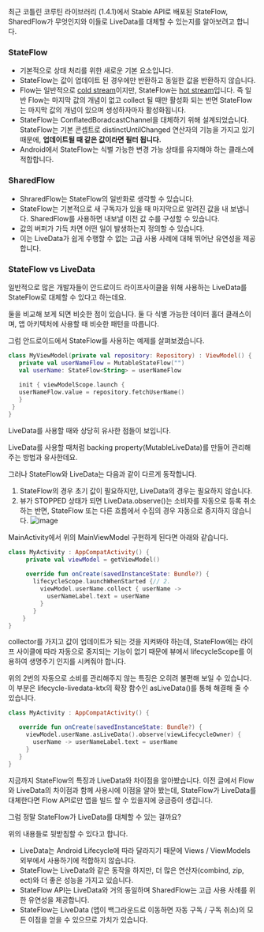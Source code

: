 최근 코틀린 코루틴 라이브러리 (1.4.1)에서 Stable API로 배포된 StateFlow, SharedFlow가 무엇인지와 이들로 LiveData를 대체할 수 있는지를 알아보려고 합니다.

### StateFlow
+ 기본적으로 상태 처리를 위한 새로운 기본 요소입니다.
+ StateFlow는 값이 업데이트 된 경우에만 반환하고 동일한 값을 반환하지 않습니다. 
+ Flow는 일반적으로 [cold stream](https://3edc.tistory.com/69)이지만, StateFlow는 [hot stream](https://3edc.tistory.com/69)입니다. 즉 일반 Flow는 마지막 값의 개념이 없고 collect 될 때만 활성화 되는 반면 StateFlow는 마지막 값의 개념이 있으며 생성하자마자 활성화됩니다.
+ StateFlow는 ConflatedBoradcastChannel을 대체하기 위해 설계되었습니다. StateFlow는 기본 콘셉트로 distinctUntilChanged 연산자의 기능을 가지고 있기 때문에, **업데이트될 때 같은 값이라면 필터 됩니다.**
+ Android에서 StateFlow는 식별 가능한 변경 가능 상태를 유지해야 하는 클래스에 적합합니다.

### SharedFlow
+ ShraredFlow는 StateFlow의 일반화로 생각할 수 있습니다.
+ StateFlow는 기본적으로 새 구독자가 있을 때 마지막으로 알려진 값을 내 보냅니다. SharedFlow를 사용하면 내보낼 이전 값 수를 구성할 수 있습니다.
+ 값의 버퍼가 가득 차면 어떤 일이 발생하는지 정의할 수 있습니다.
+ 이는 LiveData가 쉽게 수행할 수 없는 고급 사용 사례에 대해 뛰어난 유연성을 제공합니다.

### StateFlow vs LiveData
일반적으로 많은 개발자들이 안드로이드 라이프사이클을 위해 사용하는 LiveData를 StateFlow로 대체할 수 있다고 하는데요.

둘을 비교해 보게 되면 비슷한 점이 있습니다. 둘 다 식별 가능한 데이터 홀더 클래스이며, 앱 아키텍처에 사용할 때 비슷한 패턴을 따릅니다.

그럼 안드로이드에서 StateFlow를 사용하는 예제를 살펴보겠습니다.

 ```Kotlin
class MyViewModel(private val repository: Repository) : ViewModel() {
    private val userNameFlow = MutableStateFlow("")
    val userName: StateFlow<String> = userNameFlow
    
    init { viewModelScope.launch {
    userNameFlow.value = repository.fetchUserName()
    }
  }
}
```
LiveData를 사용할 때와 상당히 유사한 점들이 보입니다.

LiveData를 사용할 때처럼 backing property(MutableLiveData)를 만들어 관리해주는 방법과 유사한데요.

그러나 StateFlow와 LiveData는 다음과 같이 다르게 동작합니다.

1. StateFlow의 경우 초기 값이 필요하지만, LiveData의 경우는 필요하지 않습니다.
2. 뷰가 STOPPED 상태가 되면 LiveData.observe()는 소비자를 자동으로 등록 취소하는 반면, StateFlow 또는 다른 흐름에서 수집의 경우 자동으로 중지하지 않습니다.
![image](https://user-images.githubusercontent.com/48902047/149606228-ad485e61-3104-41f1-ab6c-41c09c2e8a9c.png)

MainActivity에서 위의 MainViewModel 구현하게 된다면 아래와 같습니다.

 ```Kotlin
class MyActivity : AppCompatActivity() {
      private val viewModel = getViewModel()
      
      override fun onCreate(savedInstanceState: Bundle?) {
        lifecycleScope.launchWhenStarted {// 2.
          viewModel.userName.collect { userName ->
            userNameLabel.text = userName
          }
        }
     }
}
```
collector를 가지고 값이 업데이트가 되는 것을 지켜봐야 하는데, StateFlow에는 라이프 사이클에 따라 자동으로 중지되는 기능이 없기 때문에 뷰에서 lifecycleScope를 이용하여 생명주기 인지를 시켜줘야 합니다. 

위의 2번의 자동으로 소비를 관리해주지 않는 특징은 오히려 불편해 보일 수 있습니다. 이 부분은 lifecycle-livedata-ktx의 확장 함수인 asLiveData()를 통해 해결해 줄 수 있습니다.

 ```Kotlin
class MyActivity : AppCompatActivity() {

    override fun onCreate(savedInstanceState: Bundle?) {
      viewModel.userName.asLiveData().observe(viewLifecycleOwner) {
        userName -> userNameLabel.text = userName
      }
    }
}
```
지금까지 StateFlow의 특징과 LiveData와 차이점을 알아봤습니다. 이전 글에서 Flow와 LiveData의 차이점과 함께 사용시에 이점을 알아 봤는데, StateFlow가 LiveData를 대체한다면 Flow API로만 앱을 빌드 할 수 있을지에 궁금증이 생깁니다. 

그럼 정말 StateFlow가 LiveData를 대체할 수 있는 걸까요? 

위의 내용들로 뒷받침할 수 있다고 합니다.

+ LiveData는 Android Lifecycle에 따라 달라지기 때문에 Views / ViewModels 외부에서 사용하기에 적합하지 않습니다.
+ StateFlow는 LiveData와 같은 동작을 하지만, 더 많은 연산자(combind, zip, ect)와 더 좋은 성능을 가지고 있습니다.
+ StateFlow API는 LiveData와 거의 동일하며 SharedFlow는 고급 사용 사례를 위한 유연성을 제공합니다.
+ StateFlow는 LiveData (앱이 백그라운드로 이동하면 자동 구독 / 구독 취소)의 모든 이점을 얻을 수 있으므로 가치가 있습니다.













